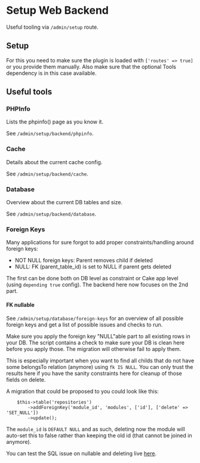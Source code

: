 # Setup Web Backend

Useful tooling via `/admin/setup` route.

## Setup
For this you need to make sure the plugin is loaded with `['routes' => true]` or you provide them manually.
Also make sure that the optional Tools dependency is in this case available.

## Useful tools

### PHPInfo
Lists the phpinfo() page as you know it.

See `/admin/setup/backend/phpinfo`.

### Cache
Details about the current cache config.

See `/admin/setup/backend/cache`.

### Database
Overview about the current DB tables and size.

See `/admin/setup/backend/database`.

### Foreign Keys

Many applications for sure forgot to add proper constraints/handling around foreign keys:

- NOT NULL foreign keys: Parent removes child if deleted
- NULL: FK (parent_table_id) is set to NULL if parent gets deleted

The first can be done both on DB level as constraint or Cake app level (using `depending true` config).
The backend here now focuses on the 2nd part.

#### FK nullable
See `/admin/setup/database/foreign-keys`
for an overview of all possible foreign keys and get a list of possible issues and checks to run.

Make sure you apply the foreign key "NULL"able part to all existing rows in your DB.
The script contains a check to make sure your DB is clean here before you apply those. 
The migration will otherwise fail to apply them.

This is especially important when you want to find all childs that do not have some belongsTo relation (anymore) using
`fk IS NULL`. You can only trust the results here if you have the sanity constraints here for cleanup of those fields on delete.

A migration that could be proposed to you could look like this:
```
	$this->table('repositories')
		->addForeignKey('module_id', 'modules', ['id'], ['delete' => 'SET_NULL'])
		->update();
```
The `module_id` is `DEFAULT NULL` and as such, deleting now the module will auto-set this to false rather than keeping the old id (that cannot be joined in anymore).

You can test the SQL issue on nullable and deleting live [here](http://sqlfiddle.com/#!9/816f16c/1).
